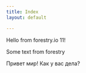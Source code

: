 ```yaml
---
title: Index
layout: default

---
```

Hello from forestry.io 11!

Some text from forestry

Привет мир! Как у вас дела?